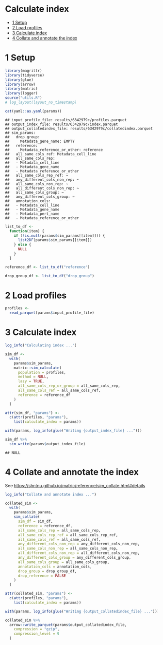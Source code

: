 Calculate index
================

-   [1 Setup](#setup)
-   [2 Load profiles](#load-profiles)
-   [3 Calculate index](#calculate-index)
-   [4 Collate and annotate the index](#collate-and-annotate-the-index)

# 1 Setup

``` r
library(magrittr)
library(tidyverse)
library(glue)
library(arrow)
library(matric)
library(logger)
source("utils.R")
# log_layout(layout_no_timestamp)
```

``` r
cat(yaml::as.yaml(params))
```

    ## input_profile_file: results/6342979c/profiles.parquet
    ## output_index_file: results/6342979c/index.parquet
    ## output_collatedindex_file: results/6342979c/collatedindex.parquet
    ## sim_params:
    ##   drop_group:
    ##     Metadata_gene_name: EMPTY
    ##   reference:
    ##     Metadata_reference_or_other: reference
    ##   all_same_cols_ref: Metadata_cell_line
    ##   all_same_cols_rep:
    ##   - Metadata_cell_line
    ##   - Metadata_gene_name
    ##   - Metadata_reference_or_other
    ##   all_same_cols_rep_ref: ~
    ##   any_different_cols_non_rep: ~
    ##   all_same_cols_non_rep: ~
    ##   all_different_cols_non_rep: ~
    ##   all_same_cols_group: ~
    ##   any_different_cols_group: ~
    ##   annotation_cols:
    ##   - Metadata_cell_line
    ##   - Metadata_gene_name
    ##   - Metadata_pert_name
    ##   - Metadata_reference_or_other

``` r
list_to_df <-
  function(item) {
    if (!is.null(params$sim_params[[item]])) {
      list2DF(params$sim_params[[item]])
    } else {
      NULL
    }
  }

reference_df <- list_to_df("reference")

drop_group_df <- list_to_df("drop_group")
```

# 2 Load profiles

``` r
profiles <-
  read_parquet(params$input_profile_file)
```

# 3 Calculate index

``` r
log_info("Calculating index ...")

sim_df <-
  with(
    params$sim_params,
    matric::sim_calculate(
      population = profiles,
      method = NULL,
      lazy = TRUE,
      all_same_cols_rep_or_group = all_same_cols_rep,
      all_same_cols_ref = all_same_cols_ref,
      reference = reference_df
    )
  )
```

``` r
attr(sim_df, "params") <-
  c(attr(profiles, "params"),
    list(calculate_index = params))
```

``` r
with(params, log_info(glue("Writing {output_index_file} ...")))

sim_df %>%
  sim_write(params$output_index_file)
```

    ## NULL

# 4 Collate and annotate the index

See <https://shntnu.github.io/matric/reference/sim_collate.html#details>

``` r
log_info("Collate and annotate index ...")

collated_sim <-
  with(
    params$sim_params,
    sim_collate(
      sim_df = sim_df,
      reference = reference_df,
      all_same_cols_rep = all_same_cols_rep,
      all_same_cols_rep_ref = all_same_cols_rep_ref,
      all_same_cols_ref = all_same_cols_ref,
      any_different_cols_non_rep = any_different_cols_non_rep,
      all_same_cols_non_rep = all_same_cols_non_rep,
      all_different_cols_non_rep = all_different_cols_non_rep,
      any_different_cols_group = any_different_cols_group,
      all_same_cols_group = all_same_cols_group,
      annotation_cols = annotation_cols,
      drop_group = drop_group_df,
      drop_reference = FALSE
    )
  )
```

``` r
attr(collated_sim, "params") <-
  c(attr(profiles, "params"),
    list(calculate_index = params))
```

``` r
with(params, log_info(glue("Writing {output_collatedindex_file} ...")))

collated_sim %>%
  arrow::write_parquet(params$output_collatedindex_file,
    compression = "gzip",
    compression_level = 9
  )
```

